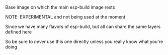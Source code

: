 Base image on which the main esp-build image rests

NOTE: EXPERIMENTAL and not being used at the moment

Since we have many flavors of esp-build, but all can share the same layers
defined here

So be sure to *never* use this one directly unless you really know what you're
doing
